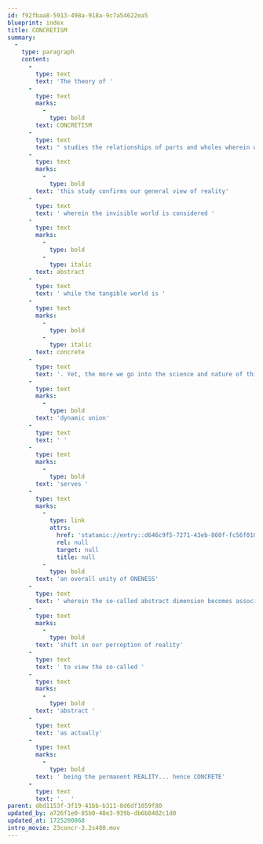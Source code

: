 ```yaml
---
id: f92fbaa8-5913-498a-918a-9c7a54622ea5
blueprint: index
title: CONCRETISM
summary:
  -
    type: paragraph
    content:
      -
        type: text
        text: 'The theory of '
      -
        type: text
        marks:
          -
            type: bold
        text: CONCRETISM
      -
        type: text
        text: " studies the relationships of parts and wholes wherein we come to view that parts offer a depth of value\_and meaning gained from their dynamic relationships in this network of holism. On the one hand "
      -
        type: text
        marks:
          -
            type: bold
        text: 'this study confirms our general view of reality'
      -
        type: text
        text: ' wherein the invisible world is considered '
      -
        type: text
        marks:
          -
            type: bold
          -
            type: italic
        text: abstract
      -
        type: text
        text: ' while the tangible world is '
      -
        type: text
        marks:
          -
            type: bold
          -
            type: italic
        text: concrete
      -
        type: text
        text: '. Yet, the more we go into the science and nature of this interplay the more we come to realize that this '
      -
        type: text
        marks:
          -
            type: bold
        text: 'dynamic union'
      -
        type: text
        text: ' '
      -
        type: text
        marks:
          -
            type: bold
        text: 'serves '
      -
        type: text
        marks:
          -
            type: link
            attrs:
              href: 'statamic://entry::d646c9f5-7271-43eb-860f-fc56f0101a01'
              rel: null
              target: null
              title: null
          -
            type: bold
        text: 'an overall unity of ONENESS'
      -
        type: text
        text: ' wherein the so-called abstract dimension becomes associated with permanence while the tangible dimension is always impermanent by being in flux. In other words, this represents a significant '
      -
        type: text
        marks:
          -
            type: bold
        text: 'shift in our perception of reality'
      -
        type: text
        text: ' to view the so-called '
      -
        type: text
        marks:
          -
            type: bold
        text: 'abstract '
      -
        type: text
        text: 'as actually'
      -
        type: text
        marks:
          -
            type: bold
        text: ' being the permanent REALITY... hence CONCRETE'
      -
        type: text
        text: '.  '
parent: dbd1153f-3f19-41bb-b311-8d6df1059f80
updated_by: a726f1e0-85b0-48e3-939b-db6b8482c1d0
updated_at: 1725200868
intro_movie: 23concr-3.2s480.mov
---
```

